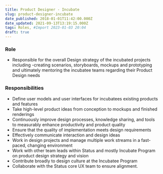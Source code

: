 ```yaml
---
title: Product Designer - Incubate
slug: product-designer-incubate
date_published: 2018-01-01T11:42:00.000Z
date_updated: 2021-09-13T13:19:15.000Z
tags: Roles, #Import 2023-01-03 20:04
draft: true
---
```


### Role

- Responsible for the overall Design strategy of the incubated projects including -creating scenarios, storyboards, mockups and prototyping and ultimately mentoring the incubatee teams regarding their Product Design needs

### Responsibilities

- Define user models and user interfaces for incubatees existing products and features
- Take high-level product ideas from conception to mockups and finished renderings
- Continuously improve design processes, knowledge sharing, and tools to measurably enhance productivity and product quality
- Ensure that the quality of implementation meets design requirements
- Effectively communicate interaction and design ideas
- Work in design projects and manage multiple work streams in a fast-paced, changing environment
- Work with other team leads within Status and mostly Incubate Program on product design strategy and vision
- Contribute broadly to design culture at the Incubatee Program
- Collaborate with the Status core UX team to ensure alignment.
